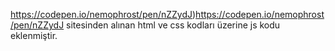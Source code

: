 https://codepen.io/nemophrost/pen/nZZydJ)https://codepen.io/nemophrost/pen/nZZydJ sitesinden alınan html ve css kodları üzerine js kodu eklenmiştir. 

